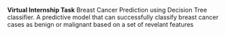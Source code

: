 **Virtual Internship Task**
  Breast Cancer Prediction using Decision Tree classifier. A predictive model that can successfully classify breast cancer cases as benign or malignant based on a set of revelant features 
